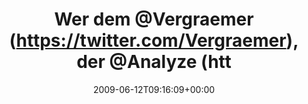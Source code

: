 ---
retweeted: false
source: <a href="http://twitter.com" rel="nofollow">Twitter Web Client</a>
entities:
  hashtags:
  - text: followfriday
    indices:
    - '117'
    - '130'
  symbols: []
  user_mentions:
  - name: Sophie Dollinger
    screen_name: Analyze
    indices:
    - '25'
    - '33'
    id_str: '14384558'
    id: '14384558'
  - name: Mike Besser
    screen_name: JgdKdoFhr
    indices:
    - '39'
    - '49'
    id_str: '34632827'
    id: '34632827'
  - name: nkoehring
    screen_name: nkoehring
    indices:
    - '58'
    - '68'
    id_str: '2542731366'
    id: '2542731366'
  urls: []
display_text_range:
- '0'
- '130'
favorite_count: '0'
id_str: '2129336532'
truncated: false
retweet_count: '0'
id: '2129336532'
created_at: Fri Jun 12 09:16:09 +0000 2009
favorited: false
full_text: 'Wer dem [@Vergraemer](https://twitter.com/Vergraemer), der [@Analyze](https://twitter.com/Analyze),
  dem [@jgdkdofhr](https://twitter.com/jgdkdofhr) und dem [@nkoehring](https://twitter.com/nkoehring)
  noch nicht folgt, weiß was er jetzt zu tun hat. #followfriday'
lang: de
tags:
- followfriday
- pesos/twitter
date: '2009-06-12T09:16:09+00:00'
src: https://twitter.com/bascht/status/2129336532
original_url: https://twitter.com/bascht/status/2129336532
type: twitter_tweet
text: 'Wer dem [@Vergraemer](https://twitter.com/Vergraemer), der [@Analyze](https://twitter.com/Analyze),
  dem [@jgdkdofhr](https://twitter.com/jgdkdofhr) und dem [@nkoehring](https://twitter.com/nkoehring)
  noch nicht folgt, weiß was er jetzt zu tun hat. #followfriday'
title: Wer dem @Vergraemer (https://twitter.com/Vergraemer), der @Analyze (htt

---